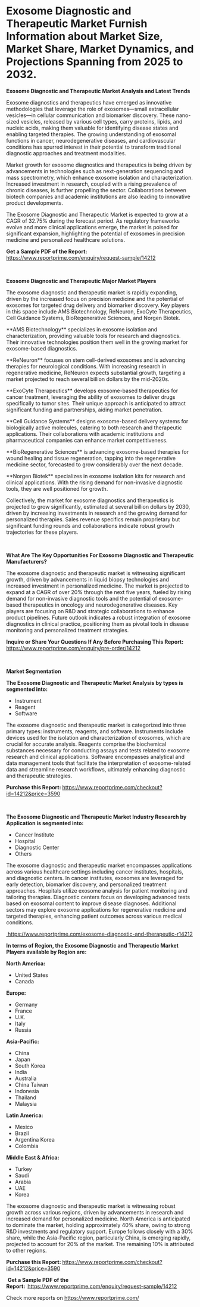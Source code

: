 <p><h1>Exosome Diagnostic and Therapeutic Market Furnish Information about Market Size, Market Share, Market Dynamics, and Projections Spanning from 2025 to 2032.</h1></p><p><strong>Exosome Diagnostic and Therapeutic Market Analysis and Latest Trends</strong></p>
<p><p>Exosome diagnostics and therapeutics have emerged as innovative methodologies that leverage the role of exosomes—small extracellular vesicles—in cellular communication and biomarker discovery. These nano-sized vesicles, released by various cell types, carry proteins, lipids, and nucleic acids, making them valuable for identifying disease states and enabling targeted therapies. The growing understanding of exosomal functions in cancer, neurodegenerative diseases, and cardiovascular conditions has spurred interest in their potential to transform traditional diagnostic approaches and treatment modalities.</p><p>Market growth for exosome diagnostics and therapeutics is being driven by advancements in technologies such as next-generation sequencing and mass spectrometry, which enhance exosome isolation and characterization. Increased investment in research, coupled with a rising prevalence of chronic diseases, is further propelling the sector. Collaborations between biotech companies and academic institutions are also leading to innovative product developments.</p><p>The Exosome Diagnostic and Therapeutic Market is expected to grow at a CAGR of 32.75% during the forecast period. As regulatory frameworks evolve and more clinical applications emerge, the market is poised for significant expansion, highlighting the potential of exosomes in precision medicine and personalized healthcare solutions.</p></p>
<p><strong>Get a Sample PDF of the Report:&nbsp;</strong> <a href="https://www.reportprime.com/enquiry/request-sample/14212?utm_campaign=3003&utm_medium=2&utm_source=Github&utm_content=ia&utm_term=20032025&utm_id=exosome-diagnostic-and-therapeutic">https://www.reportprime.com/enquiry/request-sample/14212</a></p>
<p>&nbsp;</p>
<p><strong>Exosome Diagnostic and Therapeutic Major Market Players</strong></p>
<p><p>The exosome diagnostic and therapeutic market is rapidly expanding, driven by the increased focus on precision medicine and the potential of exosomes for targeted drug delivery and biomarker discovery. Key players in this space include AMS Biotechnology, ReNeuron, ExoCyte Therapeutics, Cell Guidance Systems, BioRegenerative Sciences, and Norgen Biotek.</p><p>**AMS Biotechnology** specializes in exosome isolation and characterization, providing valuable tools for research and diagnostics. Their innovative technologies position them well in the growing market for exosome-based diagnostics.</p><p>**ReNeuron** focuses on stem cell-derived exosomes and is advancing therapies for neurological conditions. With increasing research in regenerative medicine, ReNeuron expects substantial growth, targeting a market projected to reach several billion dollars by the mid-2020s.</p><p>**ExoCyte Therapeutics** develops exosome-based therapeutics for cancer treatment, leveraging the ability of exosomes to deliver drugs specifically to tumor sites. Their unique approach is anticipated to attract significant funding and partnerships, aiding market penetration.</p><p>**Cell Guidance Systems** designs exosome-based delivery systems for biologically active molecules, catering to both research and therapeutic applications. Their collaborations with academic institutions and pharmaceutical companies can enhance market competitiveness.</p><p>**BioRegenerative Sciences** is advancing exosome-based therapies for wound healing and tissue regeneration, tapping into the regenerative medicine sector, forecasted to grow considerably over the next decade.</p><p>**Norgen Biotek** specializes in exosome isolation kits for research and clinical applications. With the rising demand for non-invasive diagnostic tools, they are well positioned for growth.</p><p>Collectively, the market for exosome diagnostics and therapeutics is projected to grow significantly, estimated at several billion dollars by 2030, driven by increasing investments in research and the growing demand for personalized therapies. Sales revenue specifics remain proprietary but significant funding rounds and collaborations indicate robust growth trajectories for these players.</p></p>
<p>&nbsp;</p>
<p><strong>What Are The Key Opportunities For Exosome Diagnostic and Therapeutic Manufacturers?</strong></p>
<p><p>The exosome diagnostic and therapeutic market is witnessing significant growth, driven by advancements in liquid biopsy technologies and increased investment in personalized medicine. The market is projected to expand at a CAGR of over 20% through the next five years, fueled by rising demand for non-invasive diagnostic tools and the potential of exosome-based therapeutics in oncology and neurodegenerative diseases. Key players are focusing on R&D and strategic collaborations to enhance product pipelines. Future outlook indicates a robust integration of exosome diagnostics in clinical practice, positioning them as pivotal tools in disease monitoring and personalized treatment strategies.</p></p>
<p><strong>Inquire or Share Your Questions If Any Before Purchasing This Report:</strong> <a href="https://www.reportprime.com/enquiry/pre-order/14212?utm_campaign=3003&utm_medium=2&utm_source=Github&utm_content=ia&utm_term=20032025&utm_id=exosome-diagnostic-and-therapeutic">https://www.reportprime.com/enquiry/pre-order/14212</a></p>
<p>&nbsp;</p>
<p><strong>Market Segmentation</strong></p>
<p><strong>The Exosome Diagnostic and Therapeutic Market Analysis by types is segmented into:</strong></p>
<p><ul><li>Instrument</li><li>Reagent</li><li>Software</li></ul></p>
<p><p>The exosome diagnostic and therapeutic market is categorized into three primary types: instruments, reagents, and software. Instruments include devices used for the isolation and characterization of exosomes, which are crucial for accurate analysis. Reagents comprise the biochemical substances necessary for conducting assays and tests related to exosome research and clinical applications. Software encompasses analytical and data management tools that facilitate the interpretation of exosome-related data and streamline research workflows, ultimately enhancing diagnostic and therapeutic strategies.</p></p>
<p><strong>Purchase this Report:&nbsp;</strong><a href="https://www.reportprime.com/checkout?id=14212&price=3590&utm_campaign=3003&utm_medium=2&utm_source=Github&utm_content=ia&utm_term=20032025&utm_id=exosome-diagnostic-and-therapeutic">https://www.reportprime.com/checkout?id=14212&price=3590</a></p>
<p>&nbsp;</p>
<p><strong>The Exosome Diagnostic and Therapeutic Market Industry Research by Application is segmented into:</strong></p>
<p><ul><li>Cancer Institute</li><li>Hospital</li><li>Diagnostic Center</li><li>Others</li></ul></p>
<p><p>The exosome diagnostic and therapeutic market encompasses applications across various healthcare settings including cancer institutes, hospitals, and diagnostic centers. In cancer institutes, exosomes are leveraged for early detection, biomarker discovery, and personalized treatment approaches. Hospitals utilize exosome analysis for patient monitoring and tailoring therapies. Diagnostic centers focus on developing advanced tests based on exosomal content to improve disease diagnoses. Additional sectors may explore exosome applications for regenerative medicine and targeted therapies, enhancing patient outcomes across various medical conditions.</p></p>
<p><a href="https://www.reportprime.com/exosome-diagnostic-and-therapeutic-r14212?utm_campaign=3003&utm_medium=2&utm_source=Github&utm_content=ia&utm_term=20032025&utm_id=exosome-diagnostic-and-therapeutic">&nbsp;https://www.reportprime.com/exosome-diagnostic-and-therapeutic-r14212</a></p>
<p><strong>In terms of Region, the Exosome Diagnostic and Therapeutic Market Players available by Region are:</strong></p>
<p>
    <p> <strong> North America: </strong>
        <ul>
            <li>United States</li>
            <li>Canada</li>
        </ul>
        </p> 
    <p> <strong> Europe: </strong>
        <ul>
            <li>Germany</li>
            <li>France</li>
            <li>U.K.</li>
            <li>Italy</li>
            <li>Russia</li>
        </ul>
        </p> 
    <p> <strong> Asia-Pacific: </strong>
        <ul>
            <li>China</li>
            <li>Japan</li>
            <li>South Korea</li>
            <li>India</li>
            <li>Australia</li>
            <li>China Taiwan</li>
            <li>Indonesia</li>
            <li>Thailand</li>
            <li>Malaysia</li>
        </ul>
        </p> 
    <p> <strong> Latin America: </strong>
        <ul>
            <li>Mexico</li>
            <li>Brazil</li>
            <li>Argentina Korea</li>
            <li>Colombia</li>
        </ul>
        </p> 
    <p> <strong> Middle East & Africa: </strong>
        <ul>
            <li>Turkey</li>
            <li>Saudi</li>
            <li>Arabia</li>
            <li>UAE</li>
            <li>Korea</li>
        </ul>
    </p>
    </p>
<p><p>The exosome diagnostic and therapeutic market is witnessing robust growth across various regions, driven by advancements in research and increased demand for personalized medicine. North America is anticipated to dominate the market, holding approximately 40% share, owing to strong R&D investments and regulatory support. Europe follows closely with a 30% share, while the Asia-Pacific region, particularly China, is emerging rapidly, projected to account for 20% of the market. The remaining 10% is attributed to other regions.</p></p>
<p><strong>Purchase this Report: </strong><a href="https://www.reportprime.com/checkout?id=14212&price=3590&utm_campaign=3003&utm_medium=2&utm_source=Github&utm_content=ia&utm_term=20032025&utm_id=exosome-diagnostic-and-therapeutic">https://www.reportprime.com/checkout?id=14212&price=3590</a></p>
<p>&nbsp;<strong>Get a Sample PDF of the Report:&nbsp;&nbsp;</strong><a href="https://www.reportprime.com/enquiry/request-sample/14212?utm_campaign=3003&utm_medium=2&utm_source=Github&utm_content=ia&utm_term=20032025&utm_id=exosome-diagnostic-and-therapeutic">https://www.reportprime.com/enquiry/request-sample/14212</a></p>
<p><strong></strong></p>
<p>Check more reports on <a href="https://www.reportprime.com/?utm_campaign=3003&utm_medium=2&utm_source=Github&utm_content=ia&utm_term=20032025&utm_id=exosome-diagnostic-and-therapeutic">https://www.reportprime.com/</a></p>
